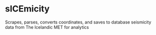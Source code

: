 # sICEmicity

Scrapes, parses, converts coordinates, and saves to database seismicity data from The Icelandic MET for analytics
